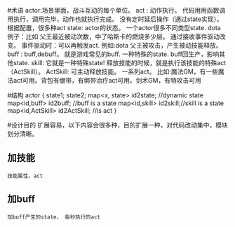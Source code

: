 #术语
actor:场景里面，战斗互动的每个单位。
act : 动作执行。		代码用用函数调用执行，调用完毕，动作也就执行完成。 没有定时延后操作（通过state实现）。根据配置，很多种act
state: actor的状态。	一个actor很多不同类型state. dota 例子：比如 父王最近被动次数，中了哈斯卡的燃烧多少层。 通过接收事件驱动改变。
					事件驱动时：可以再触发act. 例如:dota 父王被攻击，产生被动技能释放。
buff : buff,debuff。 就是游戏常见的buff. 一种特殊的state. buff回生产，影响其他state.
skill: 它就是一种特殊state! 释放技能的时候，就是执行该技能的特殊act（ActSkill）。
ActSkill: 可主动释放技能。 一系列act。 比如:魔法GM，有一些魔法act可用。背包有绷带，有绑带治疗act可用。剑术GM，有特攻击可用

#结构
 actor
 {
	state1;
	state2;
	map<x, state> id2state; //dynamic state
	map<id,buff> id2buff; //buff is a state
	map<id,skill> id2skill;//skill is a state
	map<id,ActSkill> id2ActSkill; //is act 
 }

#设计目的
	扩展容易，以下内容会很多种，目的扩展一种，对代码改动集中，模块划分清晰。

## 加技能
	技能属性，act

## 加buff
	加buff产生的state， 每秒执行的act
